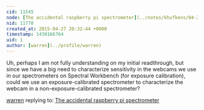 ```yaml
---
cid: 11545
node: [The accidental raspberry pi spectrometer](../notes/khufkens/04-25-2015/the-accidental-raspberry-pi-spectrometer)
nid: 11770
created_at: 2015-04-27 20:32:44 +0000
timestamp: 1430166764
uid: 1
author: [warren](../profile/warren)
---
```


Uh, perhaps I am not fully understanding on my initial readthrough, but since we have a big need to characterize sensitivity in the webcams we use in our spectrometers on Spectral Workbench (for exposure calibration), could we use an exposure-calibrated spectrometer to characterize the webcam in a non-exposure-calibrated spectrometer?

[warren](../profile/warren) replying to: [The accidental raspberry pi spectrometer](../notes/khufkens/04-25-2015/the-accidental-raspberry-pi-spectrometer)

